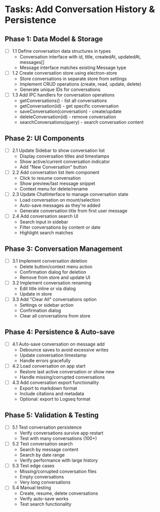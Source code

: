 # Tasks: Add Conversation History & Persistence

## Phase 1: Data Model & Storage
- [ ] 1.1 Define conversation data structures in types
  - Conversation interface with id, title, createdAt, updatedAt, messages[]
  - Message interface matches existing Message type
- [ ] 1.2 Create conversation store using electron-store
  - Store conversations in separate store from settings
  - Implement CRUD operations (create, read, update, delete)
  - Generate unique IDs for conversations
- [ ] 1.3 Add IPC handlers for conversation operations
  - getConversations() - list all conversations
  - getConversation(id) - get specific conversation
  - saveConversation(conversation) - create/update
  - deleteConversation(id) - remove conversation
  - searchConversations(query) - search conversation content

## Phase 2: UI Components
- [ ] 2.1 Update Sidebar to show conversation list
  - Display conversation titles and timestamps
  - Show active/current conversation indicator
  - Add "New Conversation" button
- [ ] 2.2 Add conversation list item component
  - Click to resume conversation
  - Show preview/last message snippet
  - Context menu for delete/rename
- [ ] 2.3 Update ChatInterface to manage conversation state
  - Load conversation on mount/selection
  - Auto-save messages as they're added
  - Generate conversation title from first user message
- [ ] 2.4 Add conversation search UI
  - Search input in sidebar
  - Filter conversations by content or date
  - Highlight search matches

## Phase 3: Conversation Management
- [ ] 3.1 Implement conversation deletion
  - Delete button/context menu action
  - Confirmation dialog for deletion
  - Remove from store and update UI
- [ ] 3.2 Implement conversation renaming
  - Edit title inline or via dialog
  - Update in store
- [ ] 3.3 Add "Clear All" conversations option
  - Settings or sidebar action
  - Confirmation dialog
  - Clear all conversations from store

## Phase 4: Persistence & Auto-save
- [ ] 4.1 Auto-save conversation on message add
  - Debounce saves to avoid excessive writes
  - Update conversation timestamp
  - Handle errors gracefully
- [ ] 4.2 Load conversation on app start
  - Restore last active conversation or show new
  - Handle missing/corrupted conversations
- [ ] 4.3 Add conversation export functionality
  - Export to markdown format
  - Include citations and metadata
  - Optional: export to Logseq format

## Phase 5: Validation & Testing
- [ ] 5.1 Test conversation persistence
  - Verify conversations survive app restart
  - Test with many conversations (100+)
- [ ] 5.2 Test conversation search
  - Search by message content
  - Search by date range
  - Verify performance with large history
- [ ] 5.3 Test edge cases
  - Missing/corrupted conversation files
  - Empty conversations
  - Very long conversations
- [ ] 5.4 Manual testing
  - Create, resume, delete conversations
  - Verify auto-save works
  - Test search functionality

